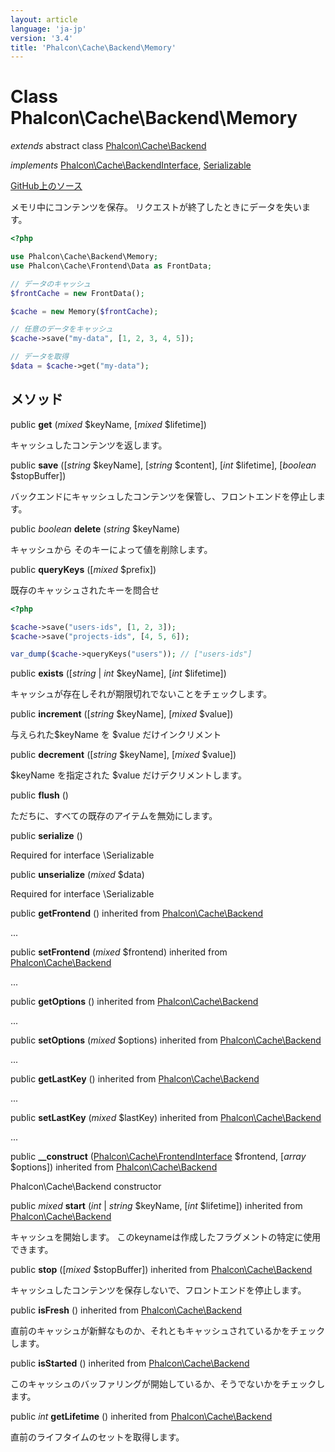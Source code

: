 ```yaml
---
layout: article
language: 'ja-jp'
version: '3.4'
title: 'Phalcon\Cache\Backend\Memory'
---
```


# Class **Phalcon\Cache\Backend\Memory**

*extends* abstract class [Phalcon\Cache\Backend](/3.4/en/api/Phalcon_Cache_Backend)

*implements* [Phalcon\Cache\BackendInterface](/3.4/en/api/Phalcon_Cache_BackendInterface), [Serializable](http://php.net/manual/en/class.serializable.php)

<a href="https://github.com/phalcon/cphalcon/tree/v3.4.0/phalcon/cache/backend/memory.zep" class="btn btn-default btn-sm">GitHub上のソース</a>

メモリ中にコンテンツを保存。 リクエストが終了したときにデータを失います。

```php
<?php

use Phalcon\Cache\Backend\Memory;
use Phalcon\Cache\Frontend\Data as FrontData;

// データのキャッシュ
$frontCache = new FrontData();

$cache = new Memory($frontCache);

// 任意のデータをキャッシュ
$cache->save("my-data", [1, 2, 3, 4, 5]);

// データを取得
$data = $cache->get("my-data");

```

## メソッド

public **get** (*mixed* $keyName, [*mixed* $lifetime])

キャッシュしたコンテンツを返します。

public **save** ([*string* $keyName], [*string* $content], [*int* $lifetime], [*boolean* $stopBuffer])

バックエンドにキャッシュしたコンテンツを保管し、フロントエンドを停止します。

public *boolean* **delete** (*string* $keyName)

キャッシュから そのキーによって値を削除します。

public **queryKeys** ([*mixed* $prefix])

既存のキャッシュされたキーを問合せ

```php
<?php

$cache->save("users-ids", [1, 2, 3]);
$cache->save("projects-ids", [4, 5, 6]);

var_dump($cache->queryKeys("users")); // ["users-ids"]

```

public **exists** ([*string* | *int* $keyName], [*int* $lifetime])

キャッシュが存在しそれが期限切れでないことをチェックします。

public **increment** ([*string* $keyName], [*mixed* $value])

与えられた$keyName を $value だけインクリメント

public **decrement** ([*string* $keyName], [*mixed* $value])

$keyName を指定された $value だけデクリメントします。

public **flush** ()

ただちに、すべての既存のアイテムを無効にします。

public **serialize** ()

Required for interface \Serializable

public **unserialize** (*mixed* $data)

Required for interface \Serializable

public **getFrontend** () inherited from [Phalcon\Cache\Backend](/3.4/en/api/Phalcon_Cache_Backend)

...

public **setFrontend** (*mixed* $frontend) inherited from [Phalcon\Cache\Backend](/3.4/en/api/Phalcon_Cache_Backend)

...

public **getOptions** () inherited from [Phalcon\Cache\Backend](/3.4/en/api/Phalcon_Cache_Backend)

...

public **setOptions** (*mixed* $options) inherited from [Phalcon\Cache\Backend](/3.4/en/api/Phalcon_Cache_Backend)

...

public **getLastKey** () inherited from [Phalcon\Cache\Backend](/3.4/en/api/Phalcon_Cache_Backend)

...

public **setLastKey** (*mixed* $lastKey) inherited from [Phalcon\Cache\Backend](/3.4/en/api/Phalcon_Cache_Backend)

...

public **__construct** ([Phalcon\Cache\FrontendInterface](/3.4/en/api/Phalcon_Cache_FrontendInterface) $frontend, [*array* $options]) inherited from [Phalcon\Cache\Backend](/3.4/en/api/Phalcon_Cache_Backend)

Phalcon\Cache\Backend constructor

public *mixed* **start** (*int* | *string* $keyName, [*int* $lifetime]) inherited from [Phalcon\Cache\Backend](/3.4/en/api/Phalcon_Cache_Backend)

キャッシュを開始します。 このkeynameは作成したフラグメントの特定に使用できます。

public **stop** ([*mixed* $stopBuffer]) inherited from [Phalcon\Cache\Backend](/3.4/en/api/Phalcon_Cache_Backend)

キャッシュしたコンテンツを保存しないで、フロントエンドを停止します。

public **isFresh** () inherited from [Phalcon\Cache\Backend](/3.4/en/api/Phalcon_Cache_Backend)

直前のキャッシュが新鮮なものか、それともキャッシュされているかをチェックします。

public **isStarted** () inherited from [Phalcon\Cache\Backend](/3.4/en/api/Phalcon_Cache_Backend)

このキャッシュのバッファリングが開始しているか、そうでないかをチェックします。

public *int* **getLifetime** () inherited from [Phalcon\Cache\Backend](/3.4/en/api/Phalcon_Cache_Backend)

直前のライフタイムのセットを取得します。